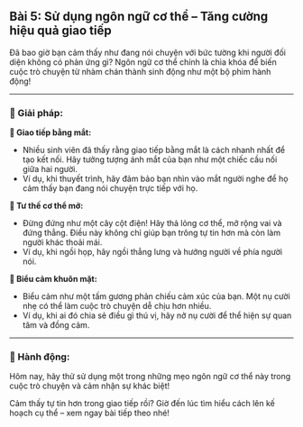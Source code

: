 ## Bài 5: Sử dụng ngôn ngữ cơ thể – Tăng cường hiệu quả giao tiếp

Đã bao giờ bạn cảm thấy như đang nói chuyện với bức tường khi người đối diện không có phản ứng gì? Ngôn ngữ cơ thể chính là chìa khóa để biến cuộc trò chuyện từ nhàm chán thành sinh động như một bộ phim hành động!

---

### 📌 Giải pháp:

**🔹 Giao tiếp bằng mắt:**
- Nhiều sinh viên đã thấy rằng giao tiếp bằng mắt là cách nhanh nhất để tạo kết nối. Hãy tưởng tượng ánh mắt của bạn như một chiếc cầu nối giữa hai người.
- Ví dụ, khi thuyết trình, hãy đảm bảo bạn nhìn vào mắt người nghe để họ cảm thấy bạn đang nói chuyện trực tiếp với họ.

**🔹 Tư thế cơ thể mở:**
- Đừng đứng như một cây cột điện! Hãy thả lỏng cơ thể, mở rộng vai và đứng thẳng. Điều này không chỉ giúp bạn trông tự tin hơn mà còn làm người khác thoải mái.
- Ví dụ, khi ngồi họp, hãy ngồi thẳng lưng và hướng người về phía người nói.

**🔹 Biểu cảm khuôn mặt:**
- Biểu cảm như một tấm gương phản chiếu cảm xúc của bạn. Một nụ cười nhẹ có thể làm cuộc trò chuyện dễ chịu hơn nhiều.
- Ví dụ, khi ai đó chia sẻ điều gì thú vị, hãy nở nụ cười để thể hiện sự quan tâm và đồng cảm.

---

### 🚀 Hành động:

Hôm nay, hãy thử sử dụng một trong những mẹo ngôn ngữ cơ thể này trong cuộc trò chuyện và cảm nhận sự khác biệt!

Cảm thấy tự tin hơn trong giao tiếp rồi? Giờ đến lúc tìm hiểu cách lên kế hoạch cụ thể – xem ngay bài tiếp theo nhé!